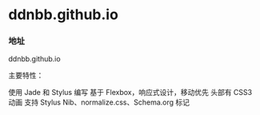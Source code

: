 # ddnbb.github.io


### 地址

ddnbb.github.io


主要特性：

使用 Jade 和 Stylus 编写
基于 Flexbox，响应式设计，移动优先
头部有 CSS3 动画
支持 Stylus Nib、normalize.css、Schema.org 标记


